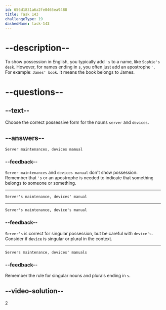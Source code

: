 ```yaml
---
id: 656d1831a6a2fe0465ea9488
title: Task 143
challengeType: 19
dashedName: task-143
---
```


# --description--

To show possession in English, you typically add `'s` to a name, like `Sophie's desk`. However, for names ending in `s`, you often just add an apostrophe `'`. For example: `James' book`. It means the book belongs to James.

# --questions--

## --text--

Choose the correct possessive form for the nouns `server` and `devices`.

## --answers--

`Server maintenances, devices manual`

### --feedback--

`Server maintenances` and `devices manual` don't show possession. Remember that `'s` or an apostrophe is needed to indicate that something belongs to someone or something.

---

`Server's maintenance, devices' manual`

---

`Server's maintenance, device's manual`

### --feedback--

`Server's` is correct for singular possession, but be careful with `device's`. Consider if `device` is singular or plural in the context.

---

`Servers maintenance, devices' manuals`

### --feedback--

Remember the rule for singular nouns and plurals ending in `s`.

## --video-solution--

2
